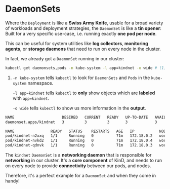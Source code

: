 # DaemonSets

Where the `Deployment` is like a **Swiss Army Knife**, usable for a broad variety of workloads and deployment strategies, the `DaemonSet` is like a **tin opener**: Built for a very specific use-case, i.e. running exactly **one pod per node**.

This can be useful for system utilities like **log collectors**, **monitoring agents**, or **storage daemons** that need to run on every node in the cluster.

In fact, we already got a `DaemonSet` running in our cluster:

<div class="annotate" markdown>

```bash
kubectl get daemonsets,pods -n kube-system -l app=kindnet -o wide # (1)!
```

</div>

1.  `-n kube-system` tells `kubectl` to look for `DaemonSets` and `Pods` in the `kube-system` namespace.

    `-l app=kindnet` tells `kubectl` to **only** show objects which are **labeled** with `app=kindnet`.

    `-o wide` tells `kubectl` to show us more information in the **output**.

```bash
NAME                     DESIRED   CURRENT   READY   UP-TO-DATE   AVAILABLE   NODE SELECTOR            AGE   CONTAINERS    IMAGES                                          SELECTOR
daemonset.apps/kindnet   3         3         3       3            3           kubernetes.io/os=linux   71m   kindnet-cni   docker.io/kindest/kindnetd:v20230511-dc714da8   app=kindnet

NAME                READY   STATUS    RESTARTS   AGE   IP           NODE                             NOMINATED NODE   READINESS GATES
pod/kindnet-n2xxq   1/1     Running   0          71m   172.18.0.2   workshop-cluster-worker2         <none>           <none>
pod/kindnet-nvkd2   1/1     Running   0          71m   172.18.0.4   workshop-cluster-worker          <none>           <none>
pod/kindnet-qdnvk   1/1     Running   0          71m   172.18.0.3   workshop-cluster-control-plane   <none>           <none>
```

The `kindnet` `DaemonSet` is a **networking daemon** that is responsible for **networking** in our cluster. It's a **core component** of KinD, and needs to run on every node to provide **connectivity** between our pods, and nodes.

Therefore, it's a perfect example for a `DaemonSet` and when they come in handy!